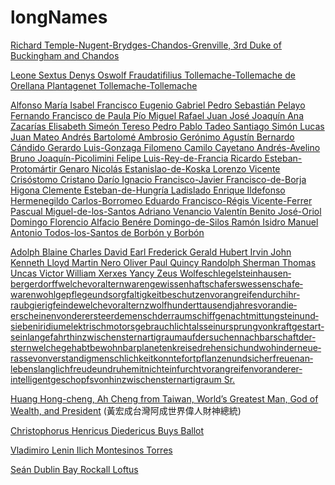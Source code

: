 # longNames

[Richard Temple-Nugent-Brydges-Chandos-Grenville, 3rd Duke of Buckingham and Chandos](https://en.wikipedia.org/wiki/Richard_Temple-Nugent-Brydges-Chandos-Grenville,_3rd_Duke_of_Buckingham_and_Chandos)

[Leone Sextus Denys Oswolf Fraudatifilius Tollemache-Tollemache de Orellana Plantagenet Tollemache-Tollemache](https://en.wikipedia.org/wiki/Leone_Sextus_Tollemache)

[Alfonso María Isabel Francisco Eugenio Gabriel Pedro Sebastián Pelayo Fernando Francisco de Paula Pío Miguel Rafael Juan José Joaquín Ana Zacarías Elisabeth Simeón Tereso Pedro Pablo Tadeo Santiago Simón Lucas Juan Mateo Andrés Bartolomé Ambrosio Gerónimo Agustín Bernardo Cándido Gerardo Luis-Gonzaga Filomeno Camilo Cayetano Andrés-Avelino Bruno Joaquín-Picolimini Felipe Luis-Rey-de-Francia Ricardo Esteban-Protomártir Genaro Nicolás Estanislao-de-Koska Lorenzo Vicente Crisóstomo Cristano Darío Ignacio Francisco-Javier Francisco-de-Borja Higona Clemente Esteban-de-Hungría Ladislado Enrique Ildefonso Hermenegildo Carlos-Borromeo Eduardo Francisco-Régis Vicente-Ferrer Pascual Miguel-de-los-Santos Adriano Venancio Valentín Benito José-Oriol Domingo Florencio Alfacio Benére Domingo-de-Silos Ramón Isidro Manuel Antonio Todos-los-Santos de Borbón y Borbón](https://en.wikipedia.org/wiki/Alfonso_de_Borb%C3%B3n_y_Borb%C3%B3n)


[Adolph Blaine Charles David Earl Frederick Gerald Hubert Irvin John Kenneth Lloyd Martin Nero Oliver Paul Quincy Randolph Sherman Thomas Uncas Victor William Xerxes Yancy Zeus Wolfeschlegel­steinhausen­bergerdorff­welche­vor­altern­waren­gewissenhaft­schafers­wessen­schafe­waren­wohl­gepflege­und­sorgfaltigkeit­beschutzen­vor­angreifen­durch­ihr­raubgierig­feinde­welche­vor­altern­zwolfhundert­tausend­jahres­voran­die­erscheinen­von­der­erste­erdemensch­der­raumschiff­genacht­mit­tungstein­und­sieben­iridium­elektrisch­motors­gebrauch­licht­als­sein­ursprung­von­kraft­gestart­sein­lange­fahrt­hinzwischen­sternartig­raum­auf­der­suchen­nachbarschaft­der­stern­welche­gehabt­bewohnbar­planeten­kreise­drehen­sich­und­wohin­der­neue­rasse­von­verstandig­menschlichkeit­konnte­fortpflanzen­und­sich­erfreuen­an­lebenslanglich­freude­und­ruhe­mit­nicht­ein­furcht­vor­angreifen­vor­anderer­intelligent­geschopfs­von­hinzwischen­sternartig­raum Sr.](https://en.wikipedia.org/wiki/Hubert_Blaine_Wolfeschlegelsteinhausenbergerdorff_Sr.)

[Huang Hong-cheng, Ah Cheng from Taiwan, World’s Greatest Man, God of Wealth, and President](https://en.wikipedia.org/wiki/Huang_Hong-cheng) (黃宏成台灣阿成世界偉人財神總統)

[Christophorus Henricus Diedericus Buys Ballot](https://en.wikipedia.org/wiki/C._H._D._Buys_Ballot)

[Vladimiro Lenin Ilich Montesinos Torres](https://en.wikipedia.org/wiki/Vladimiro_Montesinos)

[Seán Dublin Bay Rockall Loftus](https://en.wikipedia.org/wiki/Se%C3%A1n_Dublin_Bay_Rockall_Loftus)
